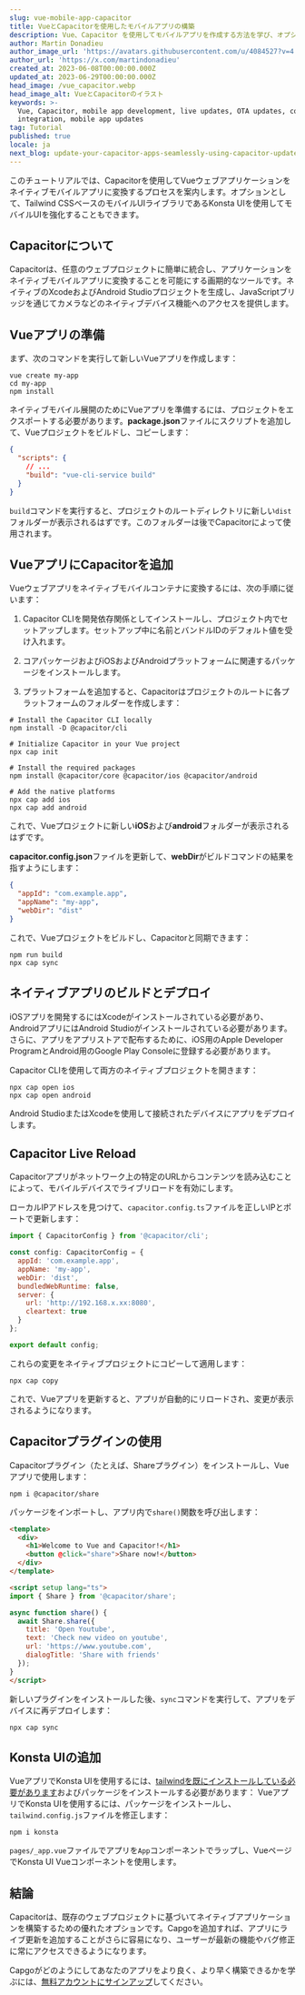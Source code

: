 ```yaml
---
slug: vue-mobile-app-capacitor
title: VueとCapacitorを使用したモバイルアプリの構築
description: Vue、Capacitor を使用してモバイルアプリを作成する方法を学び、オプションで Konsta UI で UI を強化します。
author: Martin Donadieu
author_image_url: 'https://avatars.githubusercontent.com/u/4084527?v=4'
author_url: 'https://x.com/martindonadieu'
created_at: 2023-06-08T00:00:00.000Z
updated_at: 2023-06-29T00:00:00.000Z
head_image: /vue_capacitor.webp
head_image_alt: VueとCapacitorのイラスト
keywords: >-
  Vue, Capacitor, mobile app development, live updates, OTA updates, continuous
  integration, mobile app updates
tag: Tutorial
published: true
locale: ja
next_blog: update-your-capacitor-apps-seamlessly-using-capacitor-updater
---
```

このチュートリアルでは、Capacitorを使用してVueウェブアプリケーションをネイティブモバイルアプリに変換するプロセスを案内します。オプションとして、Tailwind CSSベースのモバイルUIライブラリであるKonsta UIを使用してモバイルUIを強化することもできます。

## Capacitorについて

Capacitorは、任意のウェブプロジェクトに簡単に統合し、アプリケーションをネイティブモバイルアプリに変換することを可能にする画期的なツールです。ネイティブのXcodeおよびAndroid Studioプロジェクトを生成し、JavaScriptブリッジを通じてカメラなどのネイティブデバイス機能へのアクセスを提供します。

## Vueアプリの準備

まず、次のコマンドを実行して新しいVueアプリを作成します：

```shell
vue create my-app
cd my-app
npm install
```

ネイティブモバイル展開のためにVueアプリを準備するには、プロジェクトをエクスポートする必要があります。**package.json**ファイルにスクリプトを追加して、Vueプロジェクトをビルドし、コピーします：

```json
{
  "scripts": {
    // ...
    "build": "vue-cli-service build"
  }
}
```

`build`コマンドを実行すると、プロジェクトのルートディレクトリに新しい`dist`フォルダーが表示されるはずです。このフォルダーは後でCapacitorによって使用されます。

## VueアプリにCapacitorを追加

Vueウェブアプリをネイティブモバイルコンテナに変換するには、次の手順に従います：

1. Capacitor CLIを開発依存関係としてインストールし、プロジェクト内でセットアップします。セットアップ中に名前とバンドルIDのデフォルト値を受け入れます。

2. コアパッケージおよびiOSおよびAndroidプラットフォームに関連するパッケージをインストールします。

3. プラットフォームを追加すると、Capacitorはプロジェクトのルートに各プラットフォームのフォルダーを作成します：

```shell
# Install the Capacitor CLI locally
npm install -D @capacitor/cli

# Initialize Capacitor in your Vue project
npx cap init

# Install the required packages
npm install @capacitor/core @capacitor/ios @capacitor/android

# Add the native platforms
npx cap add ios
npx cap add android
```

これで、Vueプロジェクトに新しい**iOS**および**android**フォルダーが表示されるはずです。

**capacitor.config.json**ファイルを更新して、**webDir**がビルドコマンドの結果を指すようにします：

```json
{
  "appId": "com.example.app",
  "appName": "my-app",
  "webDir": "dist"
}
```

これで、Vueプロジェクトをビルドし、Capacitorと同期できます：

```shell
npm run build
npx cap sync
```

## ネイティブアプリのビルドとデプロイ

iOSアプリを開発するにはXcodeがインストールされている必要があり、AndroidアプリにはAndroid Studioがインストールされている必要があります。さらに、アプリをアプリストアで配布するために、iOS用のApple Developer ProgramとAndroid用のGoogle Play Consoleに登録する必要があります。

Capacitor CLIを使用して両方のネイティブプロジェクトを開きます：

```shell
npx cap open ios
npx cap open android
```

Android StudioまたはXcodeを使用して接続されたデバイスにアプリをデプロイします。

## Capacitor Live Reload

Capacitorアプリがネットワーク上の特定のURLからコンテンツを読み込むことによって、モバイルデバイスでライブリロードを有効にします。

ローカルIPアドレスを見つけて、`capacitor.config.ts`ファイルを正しいIPとポートで更新します：

```javascript
import { CapacitorConfig } from '@capacitor/cli';

const config: CapacitorConfig = {
  appId: 'com.example.app',
  appName: 'my-app',
  webDir: 'dist',
  bundledWebRuntime: false,
  server: {
    url: 'http://192.168.x.xx:8080',
    cleartext: true
  }
};

export default config;
```

これらの変更をネイティブプロジェクトにコピーして適用します：

```shell
npx cap copy
```

これで、Vueアプリを更新すると、アプリが自動的にリロードされ、変更が表示されるようになります。

## Capacitorプラグインの使用

Capacitorプラグイン（たとえば、Shareプラグイン）をインストールし、Vueアプリで使用します：

```shell
npm i @capacitor/share
```

パッケージをインポートし、アプリ内で`share()`関数を呼び出します：

```html
<template>
  <div>
    <h1>Welcome to Vue and Capacitor!</h1>
    <button @click="share">Share now!</button>
  </div>
</template>

<script setup lang="ts">
import { Share } from '@capacitor/share';

async function share() {
  await Share.share({
    title: 'Open Youtube',
    text: 'Check new video on youtube',
    url: 'https://www.youtube.com',
    dialogTitle: 'Share with friends'
  });
}
</script>
```

新しいプラグインをインストールした後、`sync`コマンドを実行して、アプリをデバイスに再デプロイします：

```
npx cap sync
```

## Konsta UIの追加

VueアプリでKonsta UIを使用するには、[tailwindを既にインストールしている必要があります](https://tailwindcss.com/docs/guides/vite/#vue)およびパッケージをインストールする必要があります：
VueアプリでKonsta UIを使用するには、パッケージをインストールし、`tailwind.config.js`ファイルを修正します：

```shell
npm i konsta
```

`pages/_app.vue`ファイルでアプリを`App`コンポーネントでラップし、VueページでKonsta UI Vueコンポーネントを使用します。

## 結論

Capacitorは、既存のウェブプロジェクトに基づいてネイティブアプリケーションを構築するための優れたオプションです。Capgoを追加すれば、アプリにライブ更新を追加することがさらに容易になり、ユーザーが最新の機能やバグ修正に常にアクセスできるようになります。

Capgoがどのようにしてあなたのアプリをより良く、より早く構築できるかを学ぶには、[無料アカウントにサインアップ](/register/)してください。
